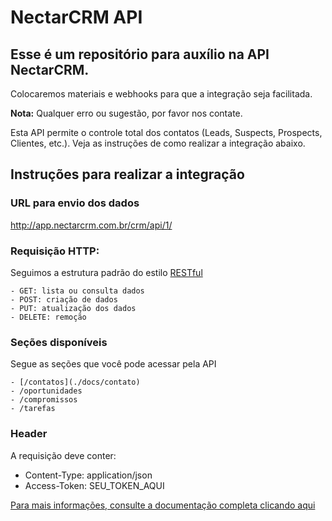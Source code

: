 # NectarCRM API

##  Esse é um repositório para auxílio na **API NectarCRM**.
  Colocaremos materiais e webhooks para que a integração seja facilitada.

  **Nota:** Qualquer erro ou sugestão, por favor nos contate.

Esta API permite o controle total dos contatos (Leads, Suspects, Prospects, Clientes, etc.). Veja as instruções de como realizar a integração abaixo.

## Instruções para realizar a integração

### URL para envio dos dados
http://app.nectarcrm.com.br/crm/api/1/

### Requisição HTTP:

Seguimos a estrutura padrão do estilo [RESTful](https://en.wikipedia.org/wiki/Representational_state_transfer)

    - GET: lista ou consulta dados
    - POST: criação de dados
    - PUT: atualização dos dados
    - DELETE: remoção

### Seções disponíveis

Segue as seções que você pode acessar pela API

    - [/contatos](./docs/contato)
    - /oportunidades
    - /compromissos
    - /tarefas

### Header
A requisição deve conter:

- Content-Type: application/json
- Access-Token: SEU_TOKEN_AQUI

[Para mais informações, consulte a documentação completa clicando aqui](http://docs.nectarcrm.apiary.io)
